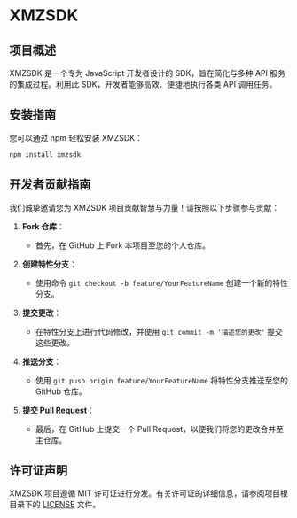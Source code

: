 # XMZSDK

## 项目概述
XMZSDK 是一个专为 JavaScript 开发者设计的 SDK，旨在简化与多种 API 服务的集成过程。利用此 SDK，开发者能够高效、便捷地执行各类 API 调用任务。

## 安装指南

您可以通过 npm 轻松安装 XMZSDK：

```bash
npm install xmzsdk
```

## 开发者贡献指南

我们诚挚邀请您为 XMZSDK 项目贡献智慧与力量！请按照以下步骤参与贡献：

1. **Fork 仓库**：
   - 首先，在 GitHub 上 Fork 本项目至您的个人仓库。

2. **创建特性分支**：
   - 使用命令 `git checkout -b feature/YourFeatureName` 创建一个新的特性分支。

3. **提交更改**：
   - 在特性分支上进行代码修改，并使用 `git commit -m '描述您的更改'` 提交这些更改。

4. **推送分支**：
   - 使用 `git push origin feature/YourFeatureName` 将特性分支推送至您的 GitHub 仓库。

5. **提交 Pull Request**：
   - 最后，在 GitHub 上提交一个 Pull Request，以便我们将您的更改合并至主仓库。

## 许可证声明

XMZSDK 项目遵循 MIT 许可证进行分发。有关许可证的详细信息，请参阅项目根目录下的 [LICENSE](LICENSE) 文件。